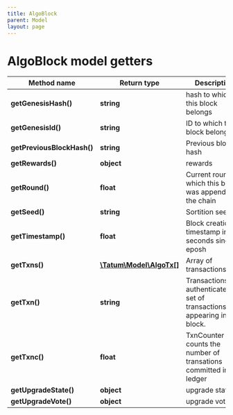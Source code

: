 ```yaml
---
title: AlgoBlock
parent: Model
layout: page
---
```


# AlgoBlock model getters

Method name | Return type | Description | Notes
------------ | ------------- | ------------- | -------------
**getGenesisHash()** | **string** | hash to which this block belongs | [optional]
**getGenesisId()** | **string** | ID to which this block belongs | [optional]
**getPreviousBlockHash()** | **string** | Previous block hash | [optional]
**getRewards()** | **object** | rewards | [optional]
**getRound()** | **float** | Current round on which this block was appended to the chain | [optional]
**getSeed()** | **string** | Sortition seed. | [optional]
**getTimestamp()** | **float** | Block creation timestamp in seconds since eposh | [optional]
**getTxns()** | [**\Tatum\Model\AlgoTx[]**](../AlgoTx) | Array of transactions | [optional]
**getTxn()** | **string** | TransactionsRoot authenticates the set of transactions appearing in the block. | [optional]
**getTxnc()** | **float** | TxnCounter counts the number of transations committed in the ledger | [optional]
**getUpgradeState()** | **object** | upgrade state | [optional]
**getUpgradeVote()** | **object** | upgrade vote | [optional]

